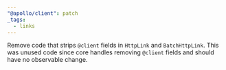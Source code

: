 ```yaml
---
"@apollo/client": patch
_tags:
  - links
---
```


Remove code that strips `@client` fields in `HttpLink` and `BatchHttpLink`. This was unused code since core handles removing `@client` fields and should have no observable change.
